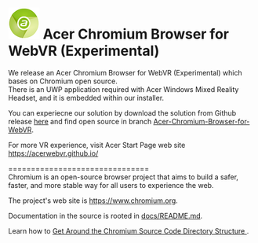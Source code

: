 # ![Logo](chrome/app/theme/chromium/AcerChromiumBrowser_logo_64.png) Acer Chromium Browser for WebVR (Experimental)

We release an Acer Chromium Browser for WebVR (Experimental) which bases on Chromium open source.  
There is an UWP application required with Acer Windows Mixed Reality Headset, and it is embedded within our installer.   

You can experiecne our solution by download the solution from Github release [here](https://github.com/acerwebvr/chromium/releases/download/Acer-Chromiun-Browser-v1.00.1001/AcerChromiumBrowserforWebVR_Experimental_v1.00.1001.zip) and find open source in branch [Acer-Chromium-Browser-for-WebVR](https://github.com/acerwebvr/chromium/tree/Acer-Chromium-Browser-for-WebVR).

For more VR experience, visit Acer Start Page web site https://acerwebvr.github.io/

===============================  
Chromium is an open-source browser project that aims to build a safer, faster,
and more stable way for all users to experience the web.

The project's web site is https://www.chromium.org.

Documentation in the source is rooted in [docs/README.md](docs/README.md).

Learn how to [Get Around the Chromium Source Code Directory Structure
](https://www.chromium.org/developers/how-tos/getting-around-the-chrome-source-code).

